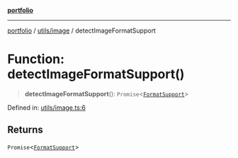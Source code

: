 [**portfolio**](../../../README.md)

***

[portfolio](../../../modules.md) / [utils/image](../README.md) / detectImageFormatSupport

# Function: detectImageFormatSupport()

> **detectImageFormatSupport**(): `Promise`\<[`FormatSupport`](../interfaces/FormatSupport.md)\>

Defined in: [utils/image.ts:6](https://github.com/tnorlund/Portfolio/blob/4bd07f7792186d5f517b333ce68a15ed294a40b6/portfolio/utils/image.ts#L6)

## Returns

`Promise`\<[`FormatSupport`](../interfaces/FormatSupport.md)\>
